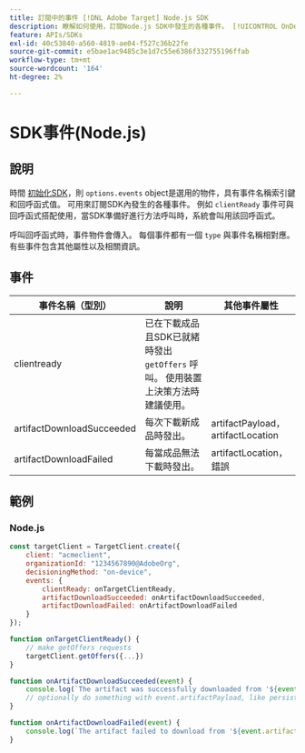 ```yaml
---
title: 訂閱中的事件 [!DNL Adobe Target] Node.js SDK
description: 瞭解如何使用，訂閱Node.js SDK中發生的各種事件。 [!UICONTROL OnDeviceDecisioningHandler] 物件。
feature: APIs/SDKs
exl-id: 40c53840-a560-4819-ae04-f527c36b22fe
source-git-commit: e5bae1ac9485c3e1d7c55e6386f332755196ffab
workflow-type: tm+mt
source-wordcount: '164'
ht-degree: 2%

---
```


# SDK事件(Node.js)

## 說明

時間 [初始化SDK](initialize-sdk.md)，則 `options.events` object是選用的物件，具有事件名稱索引鍵和回呼函式值。 可用來訂閱SDK內發生的各種事件。 例如 `clientReady` 事件可與回呼函式搭配使用，當SDK準備好進行方法呼叫時，系統會叫用該回呼函式。

呼叫回呼函式時，事件物件會傳入。 每個事件都有一個 `type` 與事件名稱相對應。 有些事件包含其他屬性以及相關資訊。

## 事件

| 事件名稱（型別） | 說明 | 其他事件屬性 |
| --- | --- | --- |
| clientready | 已在下載成品且SDK已就緒時發出 `getOffers` 呼叫。 使用裝置上決策方法時建議使用。 |
| artifactDownloadSucceeded | 每次下載新成品時發出。 | artifactPayload， artifactLocation |
| artifactDownloadFailed | 每當成品無法下載時發出。 | artifactLocation，錯誤 |

## 範例

### Node.js

```js {line-numbers="true"}
const targetClient = TargetClient.create({
    client: "acmeclient",
    organizationId: "1234567890@AdobeOrg",
    decisioningMethod: "on-device",
    events: {
        clientReady: onTargetClientReady,
        artifactDownloadSucceeded: onArtifactDownloadSucceeded,
        artifactDownloadFailed: onArtifactDownloadFailed
    }
});

function onTargetClientReady() {
    // make getOffers requests
    targetClient.getOffers({...})            
}

function onArtifactDownloadSucceeded(event) {
    console.log(`The artifact was successfully downloaded from '${event.artifactLocation}'`);
    // optionally do something with event.artifactPayload, like persist it
}

function onArtifactDownloadFailed(event) {
    console.log(`The artifact failed to download from '${event.artifactLocation}' with the following error message: ${event.error.message}`);
}
```
